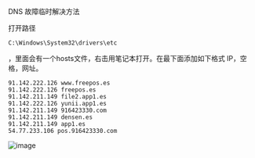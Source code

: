 DNS 故障临时解决方法

打开路径
```
C:\Windows\System32\drivers\etc
```

，里面会有一个hosts文件，右击用笔记本打开。在最下面添加如下格式 IP，空格，网址。

```
91.142.222.126 www.freepos.es
91.142.222.126 freepos.es
91.142.211.149 file2.app1.es
91.142.222.126 yunii.app1.es
91.142.211.149 916423330.com
91.142.211.149 densen.es
91.142.211.149 app1.es
54.77.233.106 pos.916423330.com

```

![image](https://user-images.githubusercontent.com/8428709/230596398-e6bc8746-ed41-46b0-bb54-72b75be657eb.png)
